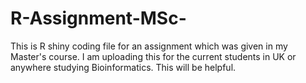 # R-Assignment-MSc-
This is R shiny coding file for an assignment which was given in my Master's course. I am uploading this for the current students in UK or anywhere studying Bioinformatics. This will be helpful.
